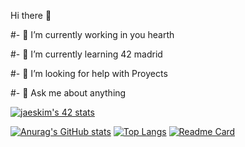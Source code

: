Hi there 👋

<p>#- 🔭 I’m currently working in you hearth</p>
<p>#- 🌱 I’m currently learning 42 madrid </p>
<p>#- 🤔 I’m looking for help with Proyects</p>
<p>#- 💬 Ask me about anything</p>


[![jaeskim's 42 stats](https://badge42.herokuapp.com/api/stats/jporta)](https://github.com/JaeSeoKim/badge42)

[![Anurag's GitHub stats](https://github-readme-stats.vercel.app/api?username=juanpPorta&show_icons=true&theme=radical)](https://github.com/anuraghazra/github-readme-stats)
[![Top Langs](https://github-readme-stats.vercel.app/api/top-langs/?username=juanpPorta&layout=compact)](https://github.com/juanpPorta)
[![Readme Card](https://github-readme-stats.vercel.app/api/pin/?username=juanpPorta&repo=pipex&show_icons)](https://github.com/juanpPorta/pipex)
